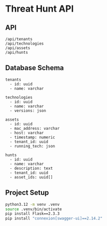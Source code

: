 # Threat Hunt API

## API

```
/api/tenants
/api/technologies
/api/assets
/api/hunts
```

## Database Schema

```
tenants
  - id: uuid
  - name: varchar

technologies
  - id: uuid
  - name: varchar
  - versions: json

assets
  - id: uuid
  - mac_address: varchar
  - host: varchar
  - timestamp: numeric
  - tenant_id: uuid
  - running_tech: json

hunts
  - id: uuid
  - name: varchar
  - description: text
  - tenant_id: uuid
  - asset_ids: uuid[]
```

## Project Setup

```bash
python3.12 -m venv .venv
source .venv/bin/activate
pip install Flask==2.3.3
pip install "connexion[swagger-ui]==2.14.2"
```
